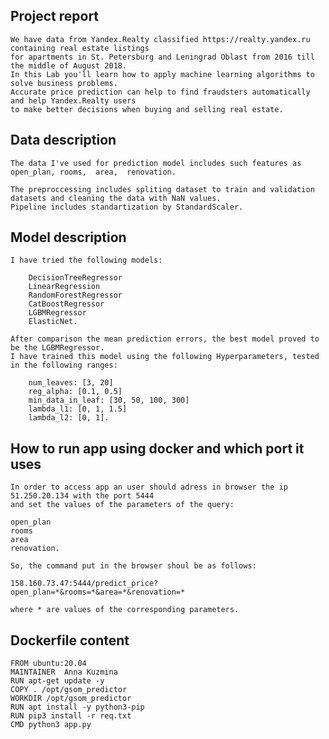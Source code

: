 ## Project report

    We have data from Yandex.Realty classified https://realty.yandex.ru containing real estate listings
    for apartments in St. Petersburg and Leningrad Oblast from 2016 till the middle of August 2018. 
    In this Lab you'll learn how to apply machine learning algorithms to solve business problems. 
    Accurate price prediction can help to find fraudsters automatically and help Yandex.Realty users 
    to make better decisions when buying and selling real estate.
    
    
  ## Data description
  
    The data I've used for prediction model includes such features as open_plan, rooms,  area,  renovation.
    
    The preproccessing includes spliting dataset to train and validation datasets and cleaning the data with NaN values.
    Pipeline includes standartization by StandardScaler.
    
   ## Model description
  
    I have tried the following models:
      
        DecisionTreeRegressor
        LinearRegression
        RandomForestRegressor
        CatBoostRegressor
        LGBMRegressor
        ElasticNet.
       
    After comparison the mean prediction errors, the best model proved to be the LGBMRegressor.
    I have trained this model using the following Hyperparameters, tested in the following ranges:
  
        num_leaves: [3, 20]
        reg_alpha: [0.1, 0.5]
        min_data_in_leaf: [30, 50, 100, 300]
        lambda_l1: [0, 1, 1.5]
        lambda_l2: [0, 1].
        
  ## How to run app using docker and which port it uses

    In order to access app an user should adress in browser the ip 51.250.20.134 with the port 5444
    and set the values of the parameters of the query:
    
    open_plan
    rooms
    area
    renovation.
    
    So, the command put in the browser shoul be as follows:
    
    158.160.73.47:5444/predict_price?open_plan=*&rooms=*&area=*&renovation=*
    
    where * are values of the corresponding parameters.
   
   
  ## Dockerfile content
   
    FROM ubuntu:20.04
    MAINTAINER  Anna Kuzmina
    RUN apt-get update -y
    COPY . /opt/gsom_predictor
    WORKDIR /opt/gsom_predictor
    RUN apt install -y python3-pip
    RUN pip3 install -r req.txt
    CMD python3 app.py
